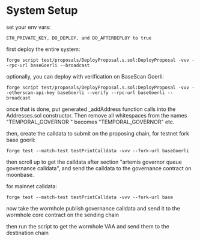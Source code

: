 # System Setup

set your env vars:

`ETH_PRIVATE_KEY, DO_DEPLOY, and DO_AFTERDEPLOY to true`

first deploy the entire system:

```forge script test/proposals/DeployProposal.s.sol:DeployProposal -vvv --rpc-url baseGoerli --broadcast```

optionally, you can deploy with verification on BaseScan Goerli:

```forge script test/proposals/DeployProposal.s.sol:DeployProposal -vvv --etherscan-api-key baseGoerli --verify --rpc-url baseGoerli --broadcast```

once that is done, put generated _addAddress function calls into the Addresses.sol constructor. Then remove all whitespaces from the names "TEMPORAL_GOVERNOR " becomes "TEMPORAL_GOVERNOR" etc.

then, create the calldata to submit on the proposing chain, for testnet fork base goerli:

```forge test --match-test testPrintCalldata -vvv --fork-url baseGoerli```

then scroll up to get the calldata after section "artemis governor queue governance calldata", and send the calldata to the governance contract on moonbase. 

for mainnet calldata:

```forge test --match-test testPrintCalldata -vvv --fork-url base```

now take the  wormhole publish governance calldata and send it to the wormhole core contract on the sending chain

then run the script to get the wormhole VAA and send them to the destination chain

